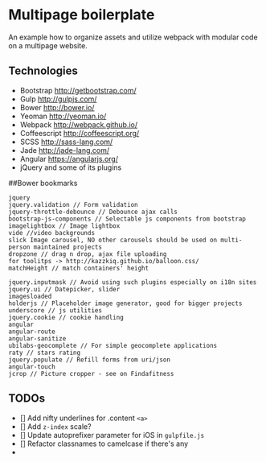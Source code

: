 # Multipage boilerplate

An example how to organize assets and utilize webpack with modular code on a multipage website.

## Technologies

- Bootstrap http://getbootstrap.com/
- Gulp http://gulpjs.com/
- Bower http://bower.io/
- Yeoman http://yeoman.io/
- Webpack http://webpack.github.io/
- Coffeescript http://coffeescript.org/
- SCSS http://sass-lang.com/
- Jade http://jade-lang.com/
- Angular https://angularjs.org/
- jQuery and some of its plugins


##Bower bookmarks
```
jquery
jquery.validation // Form validation
jquery-throttle-debounce // Debounce ajax calls
bootstrap-js-components // Selectable js components from bootstrap
imagelightbox // Image lightbox
vide //video backgrounds
slick Image carousel, NO other carousels should be used on multi-person maintained projects
dropzone // drag n drop, ajax file uploading
for toolitps -> http://kazzkiq.github.io/balloon.css/
matchHeight // match containers' height

jquery.inputmask // Avoid using such plugins especially on i18n sites
jquery.ui // Datepicker, slider
imagesloaded
holderjs // Placeholder image generator, good for bigger projects
underscore // js utilities
jquery.cookie // cookie handling
angular
angular-route
angular-sanitize
ubilabs-geocomplete // For simple geocomplete applications
raty // stars rating
jquery.populate // Refill forms from uri/json
angular-touch
jcrop // Picture cropper - see on Findafitness
```

## TODOs

- [] Add nifty underlines for .content `<a>`
- [] Add `z-index` scale?
- [] Update autoprefixer parameter for iOS in `gulpfile.js`
- [] Refactor classnames to camelcase if there's any
- 
